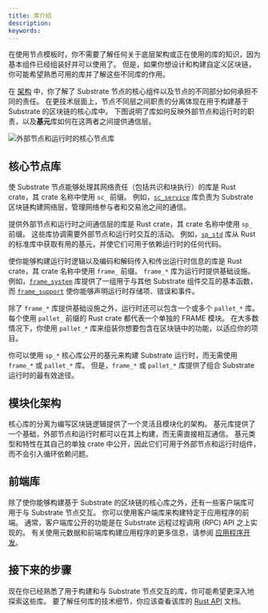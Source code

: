 ```yaml
---
title: 库介绍
description:
keywords:
---
```


在使用节点模板时，你不需要了解任何关于底层架构或正在使用的库的知识，因为基本组件已经组装好并可以使用了。
但是，如果你想设计和构建自定义区块链，你可能希望熟悉可用的库并了解这些不同库的作用。

在 [架构](/learn/architecture/) 中，你了解了 Substrate 节点的核心组件以及节点的不同部分如何承担不同的责任。
在更技术层面上，节点不同层之间职责的分离体现在用于构建基于 Substrate 的区块链的核心库中。
下图说明了库如何反映外部节点和运行时的职责，以及**基元**库如何在这两者之间提供通信层。

![外部节点和运行时的核心节点库](/media/images/docs/libraries.png)

## 核心节点库

使 Substrate 节点能够处理其网络责任（包括共识和块执行）的库是 Rust crate，其 crate 名称中使用 `sc_` 前缀。
例如，[`sc_service`](https://paritytech.github.io/substrate/master/sc_service/index.html) 库负责为 Substrate 区块链构建网络层，管理网络参与者和交易池之间的通信。

提供外部节点和运行时之间通信层的库是 Rust crate，其 crate 名称中使用 `sp_` 前缀。
这些库协调需要外部节点和运行时交互的活动。
例如，[`sp_std`](https://paritytech.github.io/substrate/master/sp_std/index.html) 库从 Rust 的标准库中获取有用的基元，并使它们可用于依赖运行时的任何代码。

使你能够构建运行时逻辑以及编码和解码传入和传出运行时信息的库是 Rust crate，其 crate 名称中使用 `frame_` 前缀。
`frame_*` 库为运行时提供基础设施。
例如，[`frame_system`](https://paritytech.github.io/substrate/master/frame_system/index.html) 库提供了一组用于与其他 Substrate 组件交互的基本函数，而 [`frame_support`](https://paritytech.github.io/substrate/master/frame_support/index.html) 使你能够声明运行时存储项、错误和事件。

除了 `frame_*` 库提供基础设施之外，运行时还可以包含一个或多个 `pallet_*` 库。
每个使用 `pallet_` 前缀的 Rust crate 都代表一个单独的 FRAME 模块。
在大多数情况下，你使用 `pallet_*` 库来组装你想要包含在区块链中的功能，以适应你的项目。

你可以使用 `sp_*` 核心库公开的基元来构建 Substrate 运行时，而无需使用 `frame_*` 或 `pallet_*` 库。
但是，`frame_*` 或 `pallet_*` 库提供了组合 Substrate 运行时的最有效途径。

## 模块化架构

核心库的分离为编写区块链逻辑提供了一个灵活且模块化的架构。
基元库提供了一个基础，外部节点和运行时都可以在其上构建，而无需直接相互通信。
基元类型和特性在其自己的单独 crate 中公开，因此它们可用于外部节点和运行时组件，而不会引入循环依赖问题。

## 前端库

除了使你能够构建基于 Substrate 的区块链的核心库之外，还有一些客户端库可用于与 Substrate 节点交互。
你可以使用客户端库来构建特定于应用程序的前端。
通常，客户端库公开的功能是在 Substrate 远程过程调用 (RPC) API 之上实现的。
有关使用元数据和前端库构建应用程序的更多信息，请参阅 [应用程序开发](/build/application-development/#rpc-apis)。

## 接下来的步骤

现在你已经熟悉了用于构建和与 Substrate 节点交互的库，你可能希望更深入地探索这些库。
要了解任何库的技术细节，你应该查看该库的 [Rust API](https://paritytech.github.io/substrate/master/) 文档。
